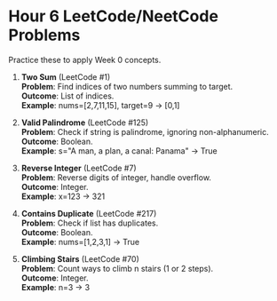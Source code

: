# Hour 6 LeetCode/NeetCode Problems

Practice these to apply Week 0 concepts.

1. **Two Sum** (LeetCode #1)  
   **Problem**: Find indices of two numbers summing to target.  
   **Outcome**: List of indices.  
   **Example**: nums=[2,7,11,15], target=9 → [0,1]

2. **Valid Palindrome** (LeetCode #125)  
   **Problem**: Check if string is palindrome, ignoring non-alphanumeric.  
   **Outcome**: Boolean.  
   **Example**: s="A man, a plan, a canal: Panama" → True

3. **Reverse Integer** (LeetCode #7)  
   **Problem**: Reverse digits of integer, handle overflow.  
   **Outcome**: Integer.  
   **Example**: x=123 → 321

4. **Contains Duplicate** (LeetCode #217)  
   **Problem**: Check if list has duplicates.  
   **Outcome**: Boolean.  
   **Example**: nums=[1,2,3,1] → True

5. **Climbing Stairs** (LeetCode #70)  
   **Problem**: Count ways to climb n stairs (1 or 2 steps).  
   **Outcome**: Integer.  
   **Example**: n=3 → 3